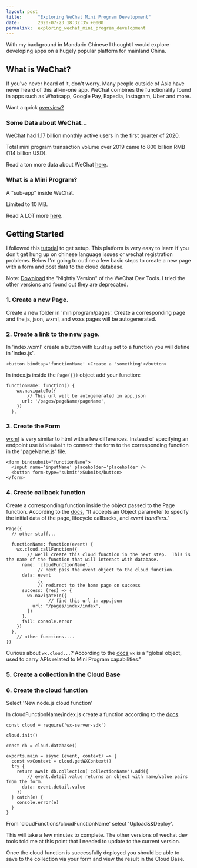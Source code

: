 ```yaml
---
layout: post
title:      "Exploring WeChat Mini Program Development"
date:       2020-07-23 18:32:35 +0000
permalink:  exploring_wechat_mini_program_development
---
```



With my background in Mandarin Chinese I thought I would explore developing apps on a hugely popular platform for mainland China.

## What is WeChat?  

If you've never heard of it, don't worry.  Many people outside of Asia have never heard of this all-in-one app.  WeChat combines the functionality found in apps such as Whatsapp, Google Pay, Expedia, Instagram, Uber and more.

Want a quick [overview?](http://www.youtube.com/watch?v=yiLzuxUnJnM)

### Some Data about WeChat...

WeChat had 1.17 billion monthly active users in the first quarter of 2020.

Total mini program transaction volume over 2019 came to 800 billion RMB (114 billion USD).

Read a ton more data about WeChat [here](http://www.businessofapps.com/data/wechat-statistics/).

### What is a Mini Program?

A "sub-app" inside WeChat.  

Limited to 10 MB.

Read A LOT more [here](http://walkthechat.com/wechat-mini-programs-simple-introduction/).

## Getting Started

I followed this [tutorial](http://www.youtube.com/watch?time_continue=46&v=cOm9XKga7l0&feature=emb_logo) to get setup.  This platform is very easy to learn if you don't get hung up on chinese language issues or wechat registration problems.  Below I'm going to outline a few basic steps to create a new page with a form and post data to the cloud database.


Note: [Download](http://developers.weixin.qq.com/miniprogram/en/dev/devtools/download.html) the "Nightly Version" of the WeChat Dev Tools.  I tried the other versions and found out they are deprecated.

### 1. Create a new Page.

Create a new folder in 'miniprogram/pages'.  Create a corresponding page and the js, json, wxml, and wxss pages will be autogenerated.

### 2. Create a link to the new page.

In 'index.wxml' create a button with `bindtap` set to a function you will define in 'index.js'.

```
<button bindtap='functionName' >Create a 'something'</button>
```

In index.js inside the `Page({})` object add your function:

```
functionName: function() {
    wx.navigateTo({
		// This url will be autogenerated in app.json
      url: '/pages/pageName/pageName',
    })
  },
```

### 3. Create the Form

[wxml](http://developers.weixin.qq.com/miniprogram/en/dev/framework/view/wxml/) is very similar to html with a few differences.  Instead of specifying an endpoint use `bindsubmit` to connect the form to the corresponding function in the 'pageName.js' file.

```
<form bindsubmit="functionName">
  <input name='inputName' placeholder='placeholder'/>
  <button form-type='submit'>Submit</button>
</form>
```


### 4. Create callback function

Create a corresponding function inside the object passed to the Page function.  According to the [docs](http://developers.weixin.qq.com/miniprogram/en/dev/reference/api/Page.html), "It accepts an Object parameter to specify the initial data of the page, lifecycle callbacks, and *event handlers*."
```
Page({
  // other stuff...
	
  functionName: function(event) {
    wx.cloud.callFunction({
		// we'll create this cloud function in the next step.  This is the name of the function that will interact with database.
      name: 'cloudFunctionName',
			// next pass the event object to the cloud function.
      data: event
			},
			// redirect to the home page on success
      success: (res) => {
        wx.navigateTo({
				// find this url in app.json
          url: '/pages/index/index',
        })
      },
      fail: console.error 
    })
  },
	// other functions....
})
```

Curious about `wx.cloud...`?  According to the [docs](http://developers.weixin.qq.com/miniprogram/en/dev/reference/api/wx.html) `wx` is a "global object, used to carry APIs related to Mini Program capabilities."

### 5. Create a collection in the Cloud Base 

### 6. Create the cloud function

Select 'New node.js cloud function'

In cloudFunctionName/index.js create a function according to the [docs](http://https://developers.weixin.qq.com/miniprogram/en/dev/wxcloud/reference-server-api/database/collection.add.html).

```
const cloud = require('wx-server-sdk')

cloud.init()

const db = cloud.database()

exports.main = async (event, context) => {
  const wxContext = cloud.getWXContext()
  try {
    return await db.collection('collectionName').add({
		// event.detail.value returns an object with name/value pairs from the form.
      data: event.detail.value
    })
  } catch(e) {
    console.error(e)
  }
}
```

From 'cloudFunctions/cloudFunctionName' select 'Upload&&Deploy'.

This will take a few minutes to complete.  The other versions of wechat dev tools told me at this point that I needed to update to the current version.

Once the cloud function is successfully deployed you should be able to save to the collection via your form and view the result in the Cloud Base.










